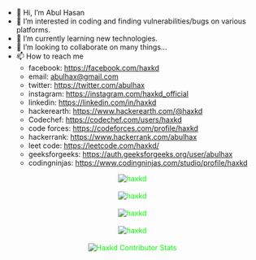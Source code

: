 <style>
  div{
    color: lime;
  }
</style>

- 👋 Hi, I’m Abul Hasan
- 👀 I’m interested in coding and finding vulnerabilities/bugs on various platforms.
- 🌱 I’m currently learning new technologies.
- 💞️ I’m looking to collaborate on many things...
- 📫 How to reach me 
  - facebook: https://facebook.com/haxkd
  - email: abulhax@gmail.com
  - twitter: https://twitter.com/abulhax
  - instagram: https://instagram.com/haxkd_official
  - linkedin: https://linkedin.com/in/haxkd
  - hackerearth: https://www.hackerearth.com/@haxkd
  - Codechef: https://codechef.com/users/haxkd
  - code forces: https://codeforces.com/profile/haxkd
  - hackerrank: https://www.hackerrank.com/abulhax
  - leet code: https://leetcode.com/haxkd/
  - geeksforgeeks: https://auth.geeksforgeeks.org/user/abulhax
  - codingninjas: https://www.codingninjas.com/studio/profile/haxkd

<!---
haxkd/haxkd is a ✨ special ✨ repository because its `README.md` (this file) appears on your GitHub profile.
You can click the Preview link to take a look at your changes.
--->
<div align="center"> 
  <img src="https://github-profile-trophy.vercel.app/?username=haxkd&theme=matrix" alt="haxkd" /> 
</div>
<br>
<div align="center">
  <img align="center" src="https://github-readme-stats.vercel.app/api/top-langs?username=haxkd&show_icons=true&locale=en&layout=compact&theme=blue_navy" alt="haxkd" />
</div>
<br/>
 <div align="center"><img align="center"
                src="https://github-readme-streak-stats.herokuapp.com/?user=haxkd&theme=radical"
                alt="haxkd" />
 </div>
 <br>
<div align="center">
        <img align="center"
                src="https://github-readme-stats.vercel.app/api?username=haxkd&show_icons=true&locale=en&theme=radical"
                alt="haxkd" />
</div>
<br>
 <div align="center"><img
            src="https://github-contributor-stats.vercel.app/api?username=haxkd&limit=5&theme=radical&combine_all_yearly_contributions=true"
            alt="Haxkd Contributor Stats" />
 </div>
